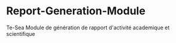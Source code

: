 # Report-Generation-Module
Te-Sea Module de génération de rapport d'activité academique et scientifique
